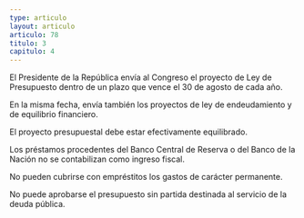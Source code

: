 ```yaml
---
type: articulo
layout: articulo
articulo: 78
titulo: 3
capitulo: 4
---
```

El Presidente de la República envía al Congreso el proyecto de Ley de Presupuesto dentro de un plazo que vence el 30 de agosto de cada año.

En la misma fecha, envía también los proyectos de ley de endeudamiento y de equilibrio financiero.

El proyecto presupuestal debe estar efectivamente equilibrado.

Los préstamos procedentes del Banco Central de Reserva o del Banco de la Nación no se contabilizan como ingreso fiscal.

No pueden cubrirse con empréstitos los gastos de carácter permanente.

No puede aprobarse el presupuesto sin partida destinada al servicio de la deuda pública.